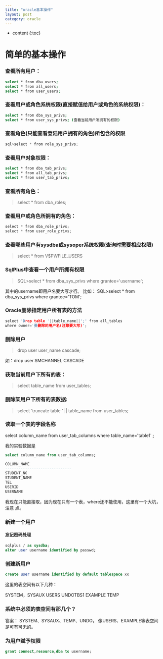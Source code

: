```yaml
---
title: "oracle基本操作" 
layout: post
category: oracle
---
```


* content
{:toc}

# 简单的基本操作

### 查看所有用户：

```bash
select * from dba_users;   
select * from all_users;   
select * from user_users;
```

### 查看用户或角色系统权限(直接赋值给用户或角色的系统权限)：

```bash
select * from dba_sys_privs;   
select * from user_sys_privs; (查看当前用户所拥有的权限)
```

### 查看角色(只能查看登陆用户拥有的角色)所包含的权限

```c
sql>select * from role_sys_privs;
```

### 查看用户对象权限：

```bash
select * from dba_tab_privs;   
select * from all_tab_privs;   
select * from user_tab_privs;
```

### 查看所有角色：

>select * from dba_roles;

### 查看用户或角色所拥有的角色：

```c
select * from dba_role_privs;   
select * from user_role_privs;
```

### 查看哪些用户有sysdba或sysoper系统权限(查询时需要相应权限)

>select * from V$PWFILE_USERS

### SqlPlus中查看一个用户所拥有权限
 
>SQL>select * from dba_sys_privs where grantee='username';

其中的username即用户名要大写才行。
比如：
SQL>select * from dba_sys_privs where grantee='TOM';

### Oracle删除指定用户所有表的方法

```c
select 'Drop table '||table_name||';' from all_tables
where owner='要删除的用户名(注意要大写)';
```

### 删除用户

>drop user user_name cascade;

如：drop user SMCHANNEL CASCADE

### 获取当前用户下所有的表：

>select table_name from user_tables;

### 删除某用户下所有的表数据: 

>select 'truncate table  ' || table_name from user_tables;

### 读取一个表的字段名称

select   column_name   from   user_tab_columns   where   table_name='table1'
;

我的实验数据是

```sql
select column_name from user_tab_columns;

COLUMN_NAME
------------------------------
STUDENT_NO
STUDENT_NAME
TEL
USERID
USERNAME
```

我现在只能直接取，因为现在只有一个表，where还不能使用，这里有一个大坑，注意
点。

### 新建一个用户

#### 忘记密码处理

```sql
sqlplus / as sysdba;
alter user username identified by passwd;
```

### 创建新用户

```sql
create user username identified by default tablespace xx
```

这里的表空间有以下几种：

SYSTEM，SYSAUX USERS UNDOTBS1 EXAMPLE TEMP

### 系统中必须的表空间有那几个？

答案： SYSTEM、SYSAUX、TEMP、UNDO， 像USERS、EXAMPLE等表空间是可有可无的。

### 为用户赋予权限

```sql
grant connect,resource,dba to username;
```
